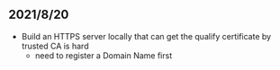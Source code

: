 ## 2021/8/20
- Build an HTTPS server locally that can get the qualify certificate by trusted CA is hard
	- need to register a Domain Name first